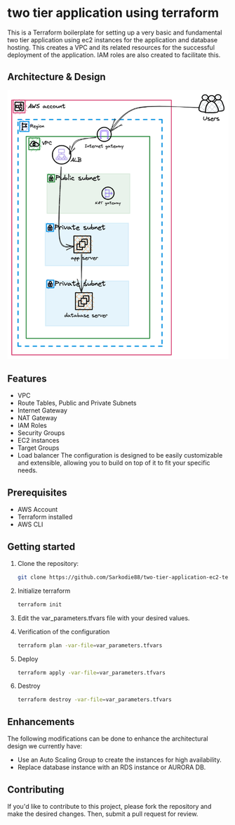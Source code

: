 # two tier application using terraform
This is a Terraform boilerplate for setting up a very basic and fundamental two tier application using ec2 instances for the application and database hosting. This creates a VPC and its related resources for the successful deployment of the application. IAM roles are also created to facilitate this.

## Architecture & Design
![Screenshot](2tierv1.png)

## Features
- VPC 
- Route Tables, Public and Private Subnets 
- Internet Gateway
- NAT Gateway
- IAM Roles
- Security Groups
- EC2 instances
- Target Groups
- Load balancer
The configuration is designed to be easily customizable and extensible, allowing you to build on top of it to fit your specific needs.

## Prerequisites
- AWS Account
- Terraform installed
- AWS CLI


## Getting started

1. Clone the repository:
   ```sh
   git clone https://github.com/Sarkodie88/two-tier-application-ec2-terraform.git
   ```
2. Initialize terraform
   ```sh
   terraform init
   ```
3. Edit the var_parameters.tfvars file with your desired values.

4.  Verification of the configuration
    ```sh
    terraform plan -var-file=var_parameters.tfvars
    ```
5. Deploy
    ```sh
    terraform apply -var-file=var_parameters.tfvars
    ```
6. Destroy
    ```sh
    terraform destroy -var-file=var_parameters.tfvars
    ```

## Enhancements
The following modifications can be done to enhance the architectural design we currently have:
- Use an Auto Scaling Group to create the instances for high availability.
- Replace database instance with an RDS instance or AURORA DB.


## Contributing
If you'd like to contribute to this project, please fork the repository and make the desired changes. Then, submit a pull request for review.